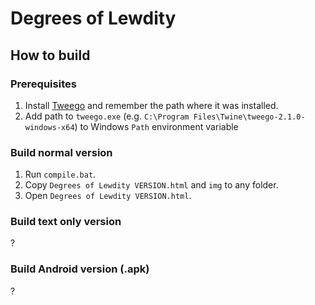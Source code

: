 # Degrees of Lewdity

## How to build

### Prerequisites

1. Install [Tweego](http://www.motoslave.net/tweego/) and remember the path where it was installed.
2. Add path to `tweego.exe` (e.g. `C:\Program Files\Twine\tweego-2.1.0-windows-x64`) to Windows `Path` environment variable

### Build normal version

1. Run `compile.bat`.
2. Copy `Degrees of Lewdity VERSION.html` and `img` to any folder.
3. Open `Degrees of Lewdity VERSION.html`.

### Build text only version

?

### Build Android version (.apk)

?
